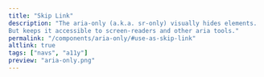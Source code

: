 ```yaml
---
title: "Skip Link"
description: "The aria-only (a.k.a. sr-only) visually hides elements.
But keeps it accessible to screen-readers and other aria tools."
permalink: "/components/aria-only/#use-as-skip-link"
altlink: true
tags: ["navs", "a11y"]
preview: "aria-only.png"
---
```

